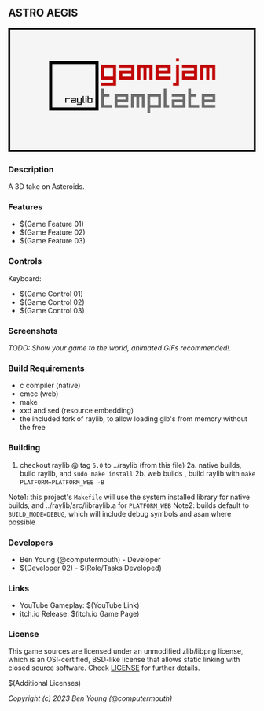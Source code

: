 
## ASTRO AEGIS

![ASTRO AEGIS](screenshots/screenshot000.png "ASTRO AEGIS")

### Description

A 3D take on Asteroids.

### Features

 - $(Game Feature 01)
 - $(Game Feature 02)
 - $(Game Feature 03)

### Controls

Keyboard:
 - $(Game Control 01)
 - $(Game Control 02)
 - $(Game Control 03)

### Screenshots

_TODO: Show your game to the world, animated GIFs recommended!._

### Build Requirements
 - c compiler (native)
 - emcc (web)
 - make
 - xxd and sed (resource embedding)
 - the included fork of raylib, to allow loading glb's from memory without the free

### Building

 1. checkout raylib @ tag `5.0` to ../raylib (from this file)
 2a. native builds, build raylib, and `sudo make install`
 2b. web builds   , build raylib with `make PLATFORM=PLATFORM_WEB -B`

Note1: this project's `Makefile` will use the system installed library for native builds, and ../raylib/src/libraylib.a for `PLATFORM_WEB`
Note2: builds default to `BUILD_MODE=DEBUG`, which will include debug symbols and asan where possible

### Developers

 - Ben Young (@computermouth) - Developer
 - $(Developer 02) - $(Role/Tasks Developed)

### Links

 - YouTube Gameplay: $(YouTube Link)
 - itch.io Release: $(itch.io Game Page)

### License

This game sources are licensed under an unmodified zlib/libpng license, which is an OSI-certified, BSD-like license that allows static linking with closed source software. Check [LICENSE](LICENSE) for further details.

$(Additional Licenses)

*Copyright (c) 2023 Ben Young (@computermouth)*

